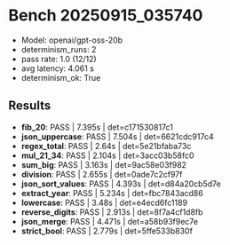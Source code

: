 # Bench 20250915_035740
- Model: openai/gpt-oss-20b
- determinism_runs: 2
- pass rate: 1.0 (12/12)
- avg latency: 4.061 s
- determinism_ok: True

## Results
- **fib_20**: PASS | 7.395s | det=c171530817c1
- **json_uppercase**: PASS | 7.504s | det=6621cdc917c4
- **regex_total**: PASS | 2.64s | det=5e21bfaba73c
- **mul_21_34**: PASS | 2.104s | det=3acc03b58fc0
- **sum_big**: PASS | 3.163s | det=9ac58e03f982
- **division**: PASS | 2.655s | det=0ade7c2cf97f
- **json_sort_values**: PASS | 4.393s | det=d84a20cb5d7e
- **extract_year**: PASS | 5.234s | det=fbc7843acd86
- **lowercase**: PASS | 3.48s | det=e4ecd6fc1189
- **reverse_digits**: PASS | 2.913s | det=8f7a4cf1d8fb
- **json_merge**: PASS | 4.471s | det=a58b93f9ec7e
- **strict_bool**: PASS | 2.779s | det=5ffe533b830f